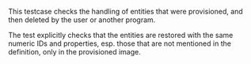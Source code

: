 This testcase checks the handling of entities that were provisioned, and then
deleted by the user or another program.

The test explicitly checks that the entities are restored with the same numeric
IDs and properties, esp. those that are not mentioned in the definition, only
in the provisioned image.
